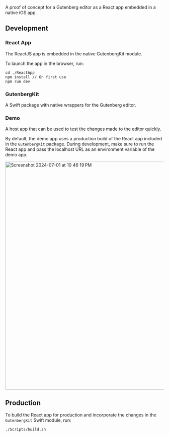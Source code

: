 A proof of concept for a Gutenberg editor as a React app embedded in a native iOS app.

## Development

### React App

The ReactJS app is embedded in the native GutenbergKit module.

To launch the app in the browser, run:

```
cd ./ReactApp
npm install // On first use
npm run dev
```

### GutenbergKit

A Swift package with native wrappers for the Gutenberg editor.

### Demo

A host app that can be used to test the changes made to the editor quickly. 

By default, the demo app uses a production build of the React app included in the `GutenbergKit` package. During development, make sure to run the React app and pass the localhost URL as an environment variable of the demo app.

<img width="725" alt="Screenshot 2024-07-01 at 10 46 19 PM" src="https://github.com/kean/GutenbergKit/assets/1567433/cdc8a28a-c621-4b8e-bc7a-31361694434c">

## Production

To build the React app for production and incorporate the changes in the `GutenbergKit` Swift module, run:

```
./Scripts/build.sh
```
